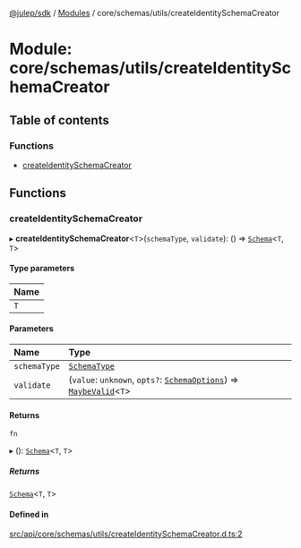 [@julep/sdk](../README.md) / [Modules](../modules.md) / core/schemas/utils/createIdentitySchemaCreator

# Module: core/schemas/utils/createIdentitySchemaCreator

## Table of contents

### Functions

- [createIdentitySchemaCreator](core_schemas_utils_createIdentitySchemaCreator.md#createidentityschemacreator)

## Functions

### createIdentitySchemaCreator

▸ **createIdentitySchemaCreator**\<`T`\>(`schemaType`, `validate`): () => [`Schema`](core_schemas_Schema.md#schema)\<`T`, `T`\>

#### Type parameters

| Name |
| :------ |
| `T` |

#### Parameters

| Name | Type |
| :------ | :------ |
| `schemaType` | [`SchemaType`](core_schemas_Schema.md#schematype) |
| `validate` | (`value`: `unknown`, `opts?`: [`SchemaOptions`](../interfaces/core_schemas_Schema.SchemaOptions.md)) => [`MaybeValid`](core_schemas_Schema.md#maybevalid)\<`T`\> |

#### Returns

`fn`

▸ (): [`Schema`](core_schemas_Schema.md#schema)\<`T`, `T`\>

##### Returns

[`Schema`](core_schemas_Schema.md#schema)\<`T`, `T`\>

#### Defined in

[src/api/core/schemas/utils/createIdentitySchemaCreator.d.ts:2](https://github.com/julep-ai/samantha-monorepo/blob/9aefd53/sdks/js/src/api/core/schemas/utils/createIdentitySchemaCreator.d.ts#L2)
